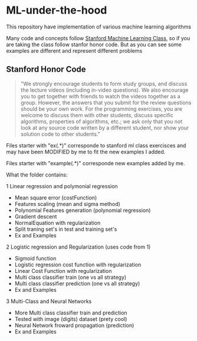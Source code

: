 # ML-under-the-hood

This repository have implementation of various machine learning algorithms

Many code and concepts follow [Stanford Machine Learning Class](https://www.coursera.org/learn/machine-learning), so if you are taking the class follow stanfor honor code. But as you can see some examples are different and represent different problems

## Stanford Honor Code

> "We strongly encourage students to form study groups,  and discuss the lecture videos (including in-video questions). We also encourage you to get together with friends to watch the videos together as a group. However,  the answers that you submit for the review questions should be your own work. For the programming exercises,  you are welcome to discuss them with other students,  discuss specific algorithms,  properties of algorithms,  etc.; we ask only that you not look at any source code written by a different student,  nor show your solution code to other students."

Files starter with "ex(.*)" corresponde to stanford ml class exercisces and may have been MODIFIED by me to fit the new examples I added.

Files starter with "example(.*)" corresponde new examples added by me. 

What the folder contains:

1 Linear regression and polymonial regression
 * Mean square error (costFunction)
 * Features scaling (mean and sigma method)
 * Polynomial Features generation (polynomial regression)
 * Gradient descent 
 * NormalEquation with regularization
 * Split traning set's in test and training set's
 * Ex and Examples

2 Logistic regression and Regularization (uses code from 1)
 * Sigmoid function
 * Logistic regression cost function with regularization
 * Linear Cost Function with regularization
 * Multi class classifier train (one vs all strategy)
 * Multi class classifier prediction (one vs all strategy)
 * Ex and Examples
 
3 Multi-Class and Neural Networks
 * More Multi class classifier train and prediction
 * Tested with image (digits) dataset (prety cool)
 * Neural Network froward propagation (prediction)
 * Ex and Examples
